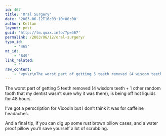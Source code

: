 ```yaml
---
id: 467
title: 'Oral Surgery'
date: '2003-06-12T16:03:10+00:00'
author: Kellan
layout: post
guid: 'http://lm.quxx.info/?p=467'
permalink: /2003/06/12/oral-surgery/
typo_id:
    - '465'
mt_id:
    - '849'
link_related:
    - ''
raw_content:
    - "<p>\r\nThe worst part of getting 5 teeth removed (4 wisdom teeth + 1 other random tooth that my dentist wasn\\'t sure why it was there), is being off hot liquids for 48 hours. \r\n</p>\r\n<p>\r\nI\\'ve got a perscription for Vicodin but I don\\'t think it was for caffeine headaches.\r\n</p>\r\n<p>\r\nAnd a final tip, if you can dig up some rust brown pillow cases, and a water proof pillow you\\'ll save yourself a lot of scrubbing.\r\n</p>"
---
```


The worst part of getting 5 teeth removed (4 wisdom teeth + 1 other random tooth that my dentist wasn’t sure why it was there), is being off hot liquids for 48 hours.

I’ve got a perscription for Vicodin but I don’t think it was for caffeine headaches.

And a final tip, if you can dig up some rust brown pillow cases, and a water proof pillow you’ll save yourself a lot of scrubbing.